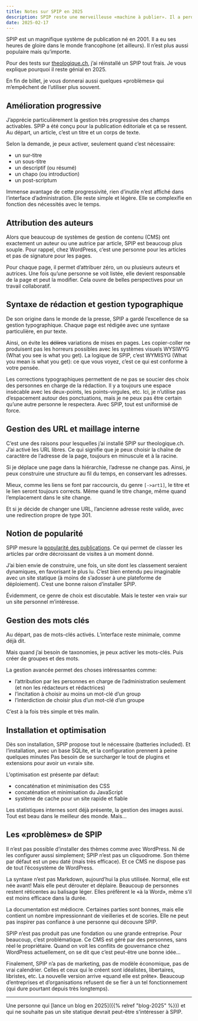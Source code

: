 ```yaml
---
title: Notes sur SPIP en 2025
description: SPIP reste une merveilleuse «machine à publier». Il a perdu de sa popularité, il intéresse moins que d’autres CMS, il n’est pas commercial, mais son projet militant dure depuis 2001.
date: 2025-02-17
---
```


SPIP est un magnifique système de publication né en 2001.
Il a eu ses heures de gloire dans le monde francophone (et ailleurs).
Il n’est plus aussi populaire mais qu’importe.

Pour des tests sur [theologique.ch](https://theologique.ch/), j’ai réinstallé un SPIP tout frais.
Je vous explique pourquoi il reste génial en 2025.

En fin de billet, je vous donnerai aussi quelques «problèmes» qui m’empêchent de l’utiliser plus souvent.

## Amélioration progressive

J’apprécie particulièrement la gestion très progressive des champs activables.
SPIP a été conçu pour la publication éditoriale et ça se ressent.
Au départ, un article, c’est un titre et un corps de texte.

Selon la demande, je peux activer, seulement quand c’est nécessaire:

- un sur-titre
- un sous-titre
- un descriptif (ou résumé)
- un chapo (ou introduction)
- un post-scriptum

Immense avantage de cette progressivité, rien d’inutile n’est affiché dans l’interface d’administration.
Elle reste simple et légère.
Elle se complexifie en fonction des nécessités avec le temps.

## Attribution des auteurs

Alors que beaucoup de systèmes de gestion de contenu (CMS) ont exactement un auteur ou une autrice par article, SPIP est beaucoup plus souple.
Pour rappel, chez WordPress, c’est une personne pour les articles et pas de signature pour les pages.

Pour chaque page, il permet d’attribuer zéro, un ou plusieurs auteurs et autrices.
Une fois qu’une personne se voit listée, elle devient responsable de la page et peut la modifier.
Cela ouvre de belles perspectives pour un travail collaboratif.

## Syntaxe de rédaction et gestion typographique

De son origine dans le monde de la presse, SPIP a gardé l’excellence de sa gestion typographique.
Chaque page est rédigée avec une syntaxe particulière, en pur texte.

Ainsi, on évite les ~~délires~~ variations de mises en pages.
Les copier-coller ne produisent pas les horreurs possibles avec les systèmes visuels WYSIWYG (What you see is what you get).
La logique de SPIP, c’est WYMISYG (What you mean is what you get): ce que vous voyez, c’est ce qui est conforme à votre pensée.

Les corrections typographiques permettent de ne pas se soucier des choix des personnes en charge de la rédaction.
Il y a toujours une espace insécable avec les deux-points, les points-virgules, etc.
Ici, je n’utilise pas d’espacement autour des ponctuations, mais je ne peux pas être certain qu’une autre personne le respectera.
Avec SPIP, tout est uniformisé de force.

## Gestion des URL et maillage interne

C’est une des raisons pour lesquelles j’ai installé SPIP sur theologique.ch.
J’ai activé les URL libres.
Ce qui signifie que je peux choisir la chaîne de caractère de l’adresse de la page, toujours en minuscule et à la racine.

Si je déplace une page dans la hiérarchie, l’adresse ne change pas.
Ainsi, je peux construire une structure au fil du temps, en conservant les adresses.

Mieux, comme les liens se font par raccourcis, du genre `[->art1]`, le titre et le lien seront toujours corrects.
Même quand le titre change, même quand l’emplacement dans le site change.

Et si je décide de changer une URL, l’ancienne adresse reste valide, avec une redirection propre de type 301.

## Notion de popularité

SPIP mesure la [popularité des publications](https://www.spip.net/fr_article1846.html).
Ce qui permet de classer les articles par ordre décroissant de visites à un moment donné.

J’ai bien envie de construire, une fois, un site dont les classement seraient dynamiques, en favorisant le plus lu.
C’est bien entendu peu imaginable avec un site statique (à moins de s’adosser à une plateforme de déploiement).
C’est une bonne raison d’installer SPIP.

Évidemment, ce genre de choix est discutable.
Mais le tester «en vrai» sur un site personnel m’intéresse.

## Gestion des mots clés

Au départ, pas de mots-clés activés.
L’interface reste minimale, comme déjà dit.

Mais quand j’ai besoin de taxonomies, je peux activer les mots-clés.
Puis créer de groupes et des mots.

La gestion avancée permet des choses intéressantes comme:

- l’attribution par les personnes en charge de l’administration seulement (et non les rédacteurs et rédactrices)
- l’incitation à choisir au moins un mot-clé d’un group
- l’interdiction de choisir plus d’un mot-clé d’un groupe

C’est à la fois très simple et très malin.

## Installation et optimisation

Dès son installation, SPIP propose tout le nécessaire (batteries included).
Et l’installation, avec un base SQLite, et la configuration prennent à peine quelques minutes
Pas besoin de se surcharger le tout de plugins et extensions pour avoir un «vrai» site.

L’optimisation est présente par défaut:

- concaténation et minimisation des CSS
- concaténation et minimisation du JavaScript
- système de cache pour un site rapide et fiable

Les statistiques internes sont déjà présente, la gestion des images aussi.
Tout est beau dans le meilleur des monde.
Mais...

## Les «problèmes» de SPIP

Il n’est pas possible d’installer des thèmes comme avec WordPress.
Ni de les configurer aussi simplement; SPIP n’est pas un cliquodrome.
Son thème par défaut est un peu daté (mais très efficace).
Et ce CMS ne dispose pas de tout l’écosystème de WordPress.

La syntaxe n’est pas Markdown, aujourd’hui la plus utilisée.
Normal, elle est née avant!
Mais elle peut dérouter et déplaire.
Beaucoup de personnes restent réticentes au balisage léger.
Elles préfèrent le «à la Word», même s’il est moins efficace dans la durée.

La documentation est médiocre.
Certaines parties sont bonnes, mais elle contient un nombre impressionnant de vieilleries et de scories.
Elle ne peut pas inspirer pas confiance à une personne qui découvre SPIP.

SPIP n’est pas produit pas une fondation ou une grande entreprise.
Pour beaucoup, c’est problématique.
Ce CMS est géré par des personnes, sans réel·le propriétaire.
Quand on voit les conflits de gouvernance chez WordPress actuellement, on se dit que c’est peut-être une bonne idée...

Finalement, SPIP n’a pas de marketing, pas de modèle économique, pas de vrai calendrier.
Celles et ceux qui le créent sont idéalistes, libertaires, libristes, etc.
La nouvelle version arrive «quand elle est prête».
Beaucoup d’entreprises et d’organisations refusent de se fier à un tel fonctionnement (qui dure pourtant depuis très longtemps).

----
 
Une personne qui [lance un blog en 2025]({{% relref "blog-2025" %}}) et qui ne souhaite pas un site statique devrait peut-être s’intéresser à SPIP.